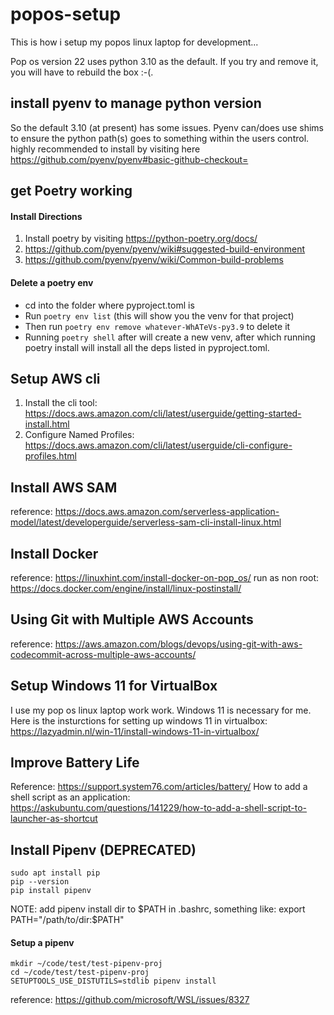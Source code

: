 # popos-setup

This is how i setup my popos linux laptop for development...

Pop os version 22 uses python 3.10 as the default. If you try and remove it, you will have to rebuild the box :-(.

## install pyenv to manage python version
So the default 3.10 (at present) has some issues.  Pyenv can/does use shims to ensure the python path(s) goes to something within the users control. highly recommended to install by visiting here https://github.com/pyenv/pyenv#basic-github-checkout=

## get Poetry working

#### Install Directions
1. Install poetry by visiting https://python-poetry.org/docs/
2. https://github.com/pyenv/pyenv/wiki#suggested-build-environment
3. https://github.com/pyenv/pyenv/wiki/Common-build-problems

#### Delete a poetry env
- cd into the folder where pyproject.toml is
- Run ```poetry env list``` (this will show you the venv for that project)
- Then run ```poetry env remove whatever-WhATeVs-py3.9``` to delete it
- Running ```poetry shell``` after will create a new venv, after which running poetry install will install all the deps listed in pyproject.toml.


## Setup AWS cli

1. Install the cli tool: https://docs.aws.amazon.com/cli/latest/userguide/getting-started-install.html
2. Configure Named Profiles: https://docs.aws.amazon.com/cli/latest/userguide/cli-configure-profiles.html

## Install AWS SAM

reference: https://docs.aws.amazon.com/serverless-application-model/latest/developerguide/serverless-sam-cli-install-linux.html

## Install Docker

reference: https://linuxhint.com/install-docker-on-pop_os/
run as non root: https://docs.docker.com/engine/install/linux-postinstall/

## Using Git with Multiple AWS Accounts

reference: https://aws.amazon.com/blogs/devops/using-git-with-aws-codecommit-across-multiple-aws-accounts/

## Setup Windows 11 for VirtualBox

I use my pop os linux laptop work work. Windows 11 is necessary for me.  Here is the insturctions for setting up windows 11 in virtualbox: https://lazyadmin.nl/win-11/install-windows-11-in-virtualbox/

## Improve Battery Life

Reference: https://support.system76.com/articles/battery/
How to add a shell script as an application: https://askubuntu.com/questions/141229/how-to-add-a-shell-script-to-launcher-as-shortcut


## Install Pipenv (DEPRECATED)

```
sudo apt install pip
pip --version
pip install pipenv
```
NOTE: add pipenv install dir to $PATH in .bashrc, something like: export PATH="/path/to/dir:$PATH"

#### Setup a pipenv
```
mkdir ~/code/test/test-pipenv-proj
cd ~/code/test/test-pipenv-proj
SETUPTOOLS_USE_DISTUTILS=stdlib pipenv install
```
reference: https://github.com/microsoft/WSL/issues/8327
